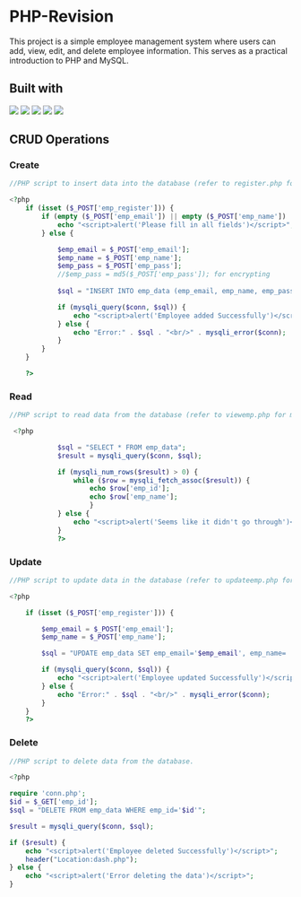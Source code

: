 # PHP-Revision
This project is a simple employee management system where users can add, view, edit, and delete employee information. This serves as a practical introduction to PHP and MySQL.

## Built with
<img src="https://img.shields.io/badge/HTML5-E34F26?style=for-the-badge&logo=html5&logoColor=white" /> <img src="https://img.shields.io/badge/Tailwind_CSS-38B2AC?style=for-the-badge&logo=tailwind-css&logoColor=white"/> <img src="https://img.shields.io/badge/PHP-777BB4?style=for-the-badge&logo=php&logoColor=white" /> <img src="https://img.shields.io/badge/Xampp-F37623?style=for-the-badge&logo=xampp&logoColor=white" /> <img src="https://img.shields.io/badge/VSCode-0078D4?style=for-the-badge&logo=visual%20studio%20code&logoColor=white" /> 

## CRUD Operations

### Create

```php
//PHP script to insert data into the database (refer to register.php for more detailed code).

<?php
    if (isset ($_POST['emp_register'])) {
        if (empty ($_POST['emp_email']) || empty ($_POST['emp_name']) || empty ($_POST['emp_pass'])) {
            echo "<script>alert('Please fill in all fields')</script>";
        } else {

            $emp_email = $_POST['emp_email'];
            $emp_name = $_POST['emp_name'];
            $emp_pass = $_POST['emp_pass'];
            //$emp_pass = md5($_POST['emp_pass']); for encrypting
    
            $sql = "INSERT INTO emp_data (emp_email, emp_name, emp_pass) VALUES ('$emp_email', '$emp_name', '$emp_pass')";

            if (mysqli_query($conn, $sql)) {
                echo "<script>alert('Employee added Successfully')</script>";
            } else {
                echo "Error:" . $sql . "<br/>" . mysqli_error($conn);
            }
        }
    }

    ?>
```

### Read

```php
//PHP script to read data from the database (refer to viewemp.php for more detailed code).

 <?php

            $sql = "SELECT * FROM emp_data";
            $result = mysqli_query($conn, $sql);

            if (mysqli_num_rows($result) > 0) {
                while ($row = mysqli_fetch_assoc($result)) {
                    echo $row['emp_id'];
                    echo $row['emp_name'];
                    }
            } else {
                echo "<script>alert('Seems like it didn't go through')</script>";
            }
            ?>
```

### Update

```php
//PHP script to update data in the database (refer to updateemp.php for more detailed code).

<?php

    if (isset ($_POST['emp_register'])) {

        $emp_email = $_POST['emp_email'];
        $emp_name = $_POST['emp_name'];

        $sql = "UPDATE emp_data SET emp_email='$emp_email', emp_name= '$emp_name' WHERE emp_id='$id'";

        if (mysqli_query($conn, $sql)) {
            echo "<script>alert('Employee updated Successfully')</script>";
        } else {
            echo "Error:" . $sql . "<br/>" . mysqli_error($conn);
        }
    }
    ?>
```

### Delete

```php
//PHP script to delete data from the database.

<?php

require 'conn.php';
$id = $_GET['emp_id'];
$sql = "DELETE FROM emp_data WHERE emp_id='$id'";

$result = mysqli_query($conn, $sql);

if ($result) {
    echo "<script>alert('Employee deleted Successfully')</script>";
    header("Location:dash.php");
} else {
    echo "<script>alert('Error deleting the data')</script>";
}
```
